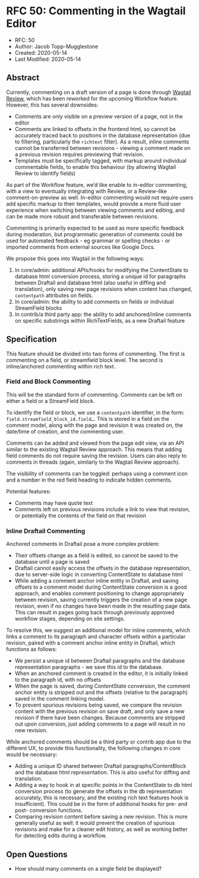 # RFC 50: Commenting in the Wagtail Editor

* RFC: 50
* Author: Jacob Topp-Mugglestone
* Created: 2020-05-14
* Last Modified: 2020-05-14

## Abstract

Currently, commenting on a draft version of a page is done through [Wagtail Review](https://github.com/wagtail/wagtail-review/), which has been reworked for the upcoming Workflow feature. However, this has several downsides:

- Comments are only visible on a preview version of a page, not in the editor
- Comments are linked to offsets in the frontend html, so cannot be accurately traced back to positions in the database representation (due to filtering, particularly the `richtext` filter). As a result, inline comments cannot be transferred between revisions - viewing a comment made on a previous revision requires previewing that revision.
- Templates must be specifically tagged, with markup around individual commentable fields, to enable this behaviour (by allowing Wagtail Review to identify fields)

As part of the Workflow feature, we’d like enable to in-editor commenting, with a view to eventually integrating with Review, or a Review-like comment-on-preview as well. In-editor commenting would not require users add specific markup to their templates, would provide a more fluid user experience when switching between viewing comments and editing, and can be made more robust and transferable between revisions.

Commenting is primarily expected to be used as more specific feedback during moderation, but programmatic generation of comments could be used for automated feedback - eg grammar or spelling checks - or imported comments from external sources like Google Docs. 

We propose this goes into Wagtail in the following ways:
1. In core/admin: additional APIs/hooks for modifying the ContentState to database html conversion process, storing a unique id for paragraphs between Draftail and database html (also useful in diffing and translation), only saving new page revisions when content has changed, `contentpath` attributes
on fields.
2. In core/admin: the ability to add comments on fields or individual StreamField blocks
3. In contrib/a third party app: the ability to add anchored/inline comments on specific substrings within RichTextFields, as a new Draftail feature

## Specification

This feature should be divided into two forms of commenting. The first is commenting on a field, or streamfield block level. The second is inline/anchored commenting within rich text.

### Field and Block Commenting

This will be the standard form of commenting. Comments can be left on either a field or a StreamField block.

To identify the field or block, we use a `contentpath` identifier, in the form: `field.streamfield_block_id.field…`. This is stored
in a field on the comment model, along with the page and revision it was created on, the date/time of creation, and the commenting user.

Comments can be added and viewed from the page edit view, via an API similar to the existing Wagtail Review approach. This means that adding field comments do not require saving the revision. Users can also reply to comments in threads (again, similarly to the Wagtail Review approach).

The visibility of comments can be toggled: perhaps using a comment icon and a number in the red field heading to indicate hidden comments.

Potential features:
- Comments may have quote text
- Comments left on previous revisions include a link to view that revision, or potentially the contents of the field on that revision


### Inline Draftail Commenting

Anchored comments in Draftail pose a more complex problem:
- Their offsets change as a field is edited, so cannot be saved to the database until a page is saved
- Draftail cannot easily access the offsets in the database representation, due to server-side logic in converting ContentState to database html
- While adding a comment anchor inline entity in Draftail, and saving offsets to a comment model during ContentState conversion is a good approach, and enables comment positioning to change appropriately between revision, saving currently triggers the creation of a new page revision, even if no changes have been made in the resulting page data. This can result in pages going back through previously approved workflow stages, depending on site settings.

To resolve this, we suggest an additional model for inline comments, which links a comment to its paragraph and character offsets within a particular revision, paired with a comment anchor inline entity in Draftail, which functions as follows:
- We persist a unique id between Draftail paragraphs and the database representation paragraphs - we save this id to the database.
- When an anchored comment is created in the editor, it is initially linked to the paragraph id, with no offsets
- When the page is saved, during ContentState conversion, the comment anchor entity is stripped out and the offsets (relative to the paragraph) saved in the comment linking model.
- To prevent spurious revisions being saved, we compare the revision content with the previous revision on save draft, and only save a new revision if there have been changes. Because comments are stripped out upon conversion, just adding comments to a page will result in no new revision.

While anchored comments should be a third party or contrib app due to the different UX, to provide this functionality, the following changes in core would be necessary:
- Adding a unique ID shared between Draftail paragraphs/ContentBlock and the database html representation.  This is also useful for diffing and translation.
- Adding a way to hook in at specific points in the ContentState to db html conversion process (to generate the offsets in the db representation accurately, this is necessary, and the existing rich text features hook is insufficient). This could be in the form of additional hooks for pre- and post- conversion functions.
- Comparing revision content before saving a new revision. This is more generally useful as well: it would prevent the creation of spurious revisions and make for a cleaner edit history, as well as working better for detecting edits during a workflow.


## Open Questions

- How should many comments on a single field be displayed?
